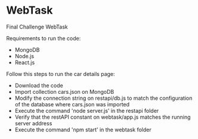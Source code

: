 # WebTask
Final Challenge WebTask

Requirements to run the code:
- MongoDB
- Node.js
- React.js

Follow this steps to run the car details page:
- Download the code
- Import collection cars.json on MongoDB
- Modify the connection string on restapi/db.js to match the configuration of the database where cars.json was imported
- Execute the command 'node server.js' in the restapi folder
- Verify that the restAPI constant on webtask/app.js matches the running server address
- Execute the command 'npm start' in the webtask folder
